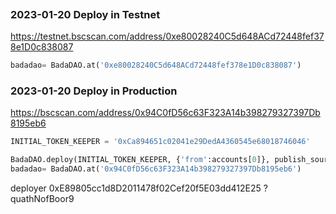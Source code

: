 

```python


```


### 2023-01-20 Deploy in Testnet
https://testnet.bscscan.com/address/0xe80028240C5d648ACd72448fef378e1D0c838087

```python
badadao= BadaDAO.at('0xe80028240C5d648ACd72448fef378e1D0c838087')
```

### 2023-01-20 Deploy in Production
https://bscscan.com/address/0x94C0fD56c63F323A14b398279327397Db8195eb6

```python
INITIAL_TOKEN_KEEPER = '0xCa894651c02041e29DedA4360545e68018746046'

BadaDAO.deploy(INITIAL_TOKEN_KEEPER, {'from':accounts[0]}, publish_source = True)
badadao= BadaDAO.at('0x94C0fD56c63F323A14b398279327397Db8195eb6')
```
deployer 0xE89805cc1d8D2011478f02Cef20f5E03dd412E25
?quathNofBoor9